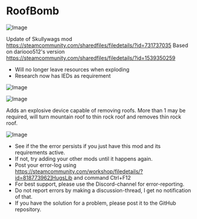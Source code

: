# RoofBomb

![Image](https://i.imgur.com/WAEzk68.png)

Update of Skullywags mod
https://steamcommunity.com/sharedfiles/filedetails/?id=731737035
Based on dariooo512's version
https://steamcommunity.com/sharedfiles/filedetails/?id=1539350259

- Will no longer leave resources when exploding
- Research now has IEDs as requirement

![Image](https://i.imgur.com/7Gzt3Rg.png)

	
![Image](https://i.imgur.com/NOW7jU1.png)

Adds an explosive device capable of removing roofs. More than 1 may be required, will turn mountain roof to thin rock roof and removes thin rock roof.

![Image](https://i.imgur.com/Rs6T6cr.png)



-  See if the the error persists if you just have this mod and its requirements active.
-  If not, try adding your other mods until it happens again.
-  Post your error-log using https://steamcommunity.com/workshop/filedetails/?id=818773962]HugsLib and command Ctrl+F12
-  For best support, please use the Discord-channel for error-reporting.
-  Do not report errors by making a discussion-thread, I get no notification of that.
-  If you have the solution for a problem, please post it to the GitHub repository.



